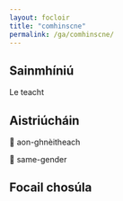 ```yaml
---
layout: focloir
title: "comhinscne"
permalink: /ga/comhinscne/
---
```


## Sainmhíniú

Le teacht

## Aistriúcháin

&#x1f3f4;&#xe0067;&#xe0062;&#xe0073;&#xe0063;&#xe0074;&#xe007f; aon-ghnèitheach

&#x1f3f4;&#xe0067;&#xe0062;&#xe0065;&#xe006e;&#xe0067;&#xe007f; same-gender

## Focail chosúla